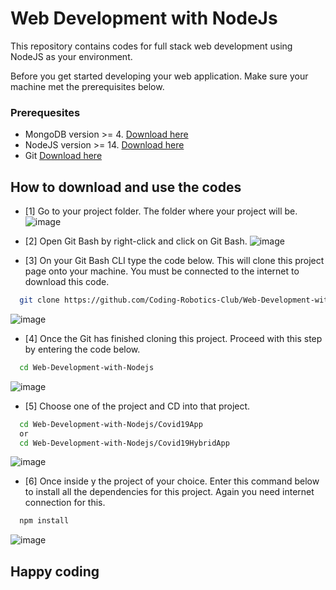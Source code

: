 # Web Development with NodeJs
This repository contains codes for full stack web development using NodeJS as your environment.

Before you get started developing your web application. Make sure your machine met the prerequisites below.

### Prerequesites
* MongoDB version >= 4.
[Download here](https://git-scm.com/download/win)
* NodeJS version >= 14.
[Download here](https://git-scm.com/download/win)
* Git
[Download here](https://git-scm.com/download/win)

## How to download and use the codes
- [1] Go to your project folder. The folder where your project will be.
![image](https://user-images.githubusercontent.com/30349879/226228396-ed59398d-6f30-4ac4-924b-dee43f589cf1.png)

- [2] Open Git Bash by right-click and click on Git Bash.
![image](https://user-images.githubusercontent.com/30349879/226228472-a9dc569b-d15e-4e3c-ad0e-c0f86dc6d633.png)

- [3] On your Git Bash CLI type the code below. This will clone this project page onto your machine. You must be connected to the internet to download this code.
```bash
  git clone https://github.com/Coding-Robotics-Club/Web-Development-with-Nodejs.git
```
![image](https://user-images.githubusercontent.com/30349879/226228692-b837fa7b-822a-4ba0-9c3f-3c0589b7bbd3.png)

- [4] Once the Git has finished cloning this project. Proceed with this step by entering the code below.
```bash
  cd Web-Development-with-Nodejs
```
![image](https://user-images.githubusercontent.com/30349879/226229502-26122782-0f93-426f-a1f2-974902373a3f.png)

- [5] Choose one of the project and CD into that project.
```bash
  cd Web-Development-with-Nodejs/Covid19App
  or
  cd Web-Development-with-Nodejs/Covid19HybridApp
```
![image](https://user-images.githubusercontent.com/30349879/226229753-b502afce-fcbb-41e6-9d21-118242574be1.png)

- [6] Once inside y the project of your choice. Enter this command below to install all the dependencies for this project. Again you need internet connection for this.
```bash
  npm install
```
![image](https://user-images.githubusercontent.com/30349879/226229937-1be07342-8231-4300-92ea-52e90063bf61.png)

## Happy coding
